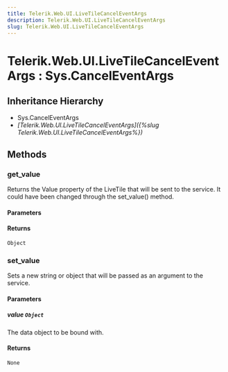 ```yaml
---
title: Telerik.Web.UI.LiveTileCancelEventArgs
description: Telerik.Web.UI.LiveTileCancelEventArgs
slug: Telerik.Web.UI.LiveTileCancelEventArgs
---
```


# Telerik.Web.UI.LiveTileCancelEventArgs : Sys.CancelEventArgs 

## Inheritance Hierarchy

* Sys.CancelEventArgs
* *[Telerik.Web.UI.LiveTileCancelEventArgs]({%slug Telerik.Web.UI.LiveTileCancelEventArgs%})*


## Methods

### get_value

Returns the Value property of the LiveTile that will be sent to the service. It could have been changed through the set_value() method. 

#### Parameters

#### Returns

`Object` 

### set_value

Sets a new string or object that will be passed as an argument to the service. 

#### Parameters

##### value `Object`

The data object to be bound with.

#### Returns

`None` 





